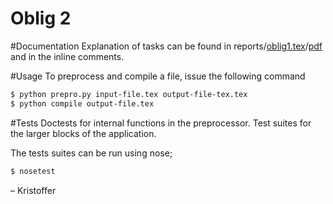 Oblig 2
==================

#Documentation
Explanation of tasks can be found in reports/[oblig1.tex](https://github.com/UiO-INF3331/INF3331-Kristoffer/tree/master/oblig2/report/oblig2.tex)/[pdf](https://github.com/UiO-INF3331/INF3331-Kristoffer/raw/master/oblig2/report/oblig2.pdf) and in the inline comments.

#Usage
To preprocess and compile a file, issue the following command

```bash
$ python prepro.py input-file.tex output-file-tex.tex
$ python compile output-file.tex
```

#Tests
Doctests for internal functions in the preprocessor. Test suites for the larger blocks of the application.

The tests suites can be run using nose;

```bash
$ nosetest
```

– Kristoffer

